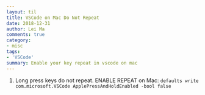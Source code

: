 ```yaml
---
layout: til
title: VSCode on Mac Do Not Repeat
date: 2018-12-31
author: Lei Ma
comments: true
category:
- misc
tags:
- 'VSCode'
summary: Enable your key repeat in vscode on mac
---
```


1. Long press keys do not repeat. ENABLE REPEAT on Mac: `defaults write com.microsoft.VSCode ApplePressAndHoldEnabled -bool false`